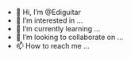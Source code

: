 - 👋 Hi, I’m @Ediguitar
- 👀 I’m interested in ...
- 🌱 I’m currently learning ...
- 💞️ I’m looking to collaborate on ...
- 📫 How to reach me ...

<!---
Ediguitar/Ediguitar is a ✨ special ✨ repository because its `README.md` (this file) appears on your GitHub profile.
You can click the Preview link to take a look at your changes.
--->
